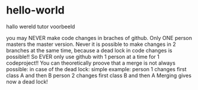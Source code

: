 # hello-world
hallo wereld tutor voorbeeld

you may NEVER make code changes in braches of github.
Only ONE person masters the master version. Never it is
possible to make changes in 2 branches at the same time,
because a dead lock in code changes is possible!!
So EVER only use github with 1 person at a time for 1
codeproject!!
You can theoretically proove that a merge is not always possible:
in case of the dead lock:
simple example:
person 1 changes first class A and then B
person 2 changes first class B and then A
Merging gives now a dead lock!


